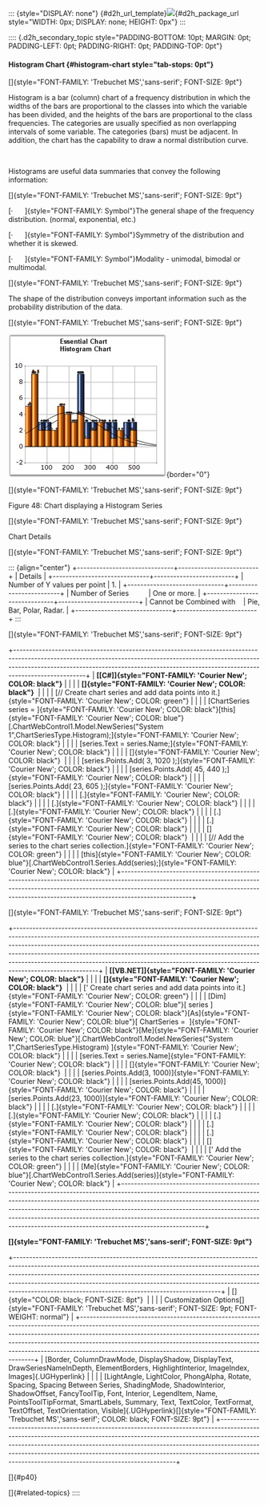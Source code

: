 ::: {style="DISPLAY: none"}
[](ms-xhelp:///?Id=d2h_url_template){#d2h_url_template}![](!package_url!){#d2h_package_url style="WIDTH: 0px; DISPLAY: none; HEIGHT: 0px"}
:::

:::: {.d2h_secondary_topic style="PADDING-BOTTOM: 10pt; MARGIN: 0pt; PADDING-LEFT: 0pt; PADDING-RIGHT: 0pt; PADDING-TOP: 0pt"}
#### Histogram Chart {#histogram-chart style="tab-stops: 0pt"}

[]{style="FONT-FAMILY: 'Trebuchet MS','sans-serif'; FONT-SIZE: 9pt"} 

Histogram is a bar (column) chart of a frequency distribution in which the widths of the bars are proportional to the classes into which the variable has been divided, and the heights of the bars are proportional to the class frequencies. The categories are usually specified as non overlapping intervals of some variable. The categories (bars) must be adjacent. In addition, the chart has the capability to draw a normal distribution curve.

 

Histograms are useful data summaries that convey the following information:

[]{style="FONT-FAMILY: 'Trebuchet MS','sans-serif'; FONT-SIZE: 9pt"} 

[·      ]{style="FONT-FAMILY: Symbol"}The general shape of the frequency distribution. (normal, exponential, etc.)

[·      ]{style="FONT-FAMILY: Symbol"}Symmetry of the distribution and whether it is skewed.

[·      ]{style="FONT-FAMILY: Symbol"}Modality - unimodal, bimodal or multimodal.

[]{style="FONT-FAMILY: 'Trebuchet MS','sans-serif'; FONT-SIZE: 9pt"} 

The shape of the distribution conveys important information such as the probability distribution of the data.

[]{style="FONT-FAMILY: 'Trebuchet MS','sans-serif'; FONT-SIZE: 9pt"} 

![](ImagesExt/image64_53.jpg){border="0"}

[]{style="FONT-FAMILY: 'Trebuchet MS','sans-serif'; FONT-SIZE: 9pt"} 

Figure 48: Chart displaying a Histogram Series

[]{style="FONT-FAMILY: 'Trebuchet MS','sans-serif'; FONT-SIZE: 9pt"} 

Chart Details

[]{style="FONT-FAMILY: 'Trebuchet MS','sans-serif'; FONT-SIZE: 9pt"} 

::: {align="center"}
+------------------------------+-------------------------+
| Details                                                |
+------------------------------+-------------------------+
| Number of Y values per point | 1\.                     |
+------------------------------+-------------------------+
| Number of Series             | One or more.            |
+------------------------------+-------------------------+
| Cannot be Combined with      | Pie, Bar, Polar, Radar. |
+------------------------------+-------------------------+
:::

[]{style="FONT-FAMILY: 'Trebuchet MS','sans-serif'; FONT-SIZE: 9pt"} 

+----------------------------------------------------------------------------------------------------------------------------------------------------------------------------------------------------------------------------------------------------------------+
| **[\[C#\]]{style="FONT-FAMILY: 'Courier New'; COLOR: black"}**                                                                                                                                                                                                 |
|                                                                                                                                                                                                                                                                |
| **[]{style="FONT-FAMILY: 'Courier New'; COLOR: black"}**                                                                                                                                                                                                       |
|                                                                                                                                                                                                                                                                |
| [// Create chart series and add data points into it.]{style="FONT-FAMILY: 'Courier New'; COLOR: green"}                                                                                                                                                        |
|                                                                                                                                                                                                                                                                |
| [ChartSeries series = ]{style="FONT-FAMILY: 'Courier New'; COLOR: black"}[this]{style="FONT-FAMILY: 'Courier New'; COLOR: blue"}[.ChartWebControl1.Model.NewSeries(\"System 1\",ChartSeriesType.Histogram);]{style="FONT-FAMILY: 'Courier New'; COLOR: black"} |
|                                                                                                                                                                                                                                                                |
| [series.Text = series.Name;]{style="FONT-FAMILY: 'Courier New'; COLOR: black"}                                                                                                                                                                                 |
|                                                                                                                                                                                                                                                                |
| []{style="FONT-FAMILY: 'Courier New'; COLOR: black"}                                                                                                                                                                                                           |
|                                                                                                                                                                                                                                                                |
| [series.Points.Add( 3, 1020 );]{style="FONT-FAMILY: 'Courier New'; COLOR: black"}                                                                                                                                                                              |
|                                                                                                                                                                                                                                                                |
| [series.Points.Add( 45, 440 );]{style="FONT-FAMILY: 'Courier New'; COLOR: black"}                                                                                                                                                                              |
|                                                                                                                                                                                                                                                                |
| [series.Points.Add( 23, 605 );]{style="FONT-FAMILY: 'Courier New'; COLOR: black"}                                                                                                                                                                              |
|                                                                                                                                                                                                                                                                |
| [.]{style="FONT-FAMILY: 'Courier New'; COLOR: black"}                                                                                                                                                                                                          |
|                                                                                                                                                                                                                                                                |
| [.]{style="FONT-FAMILY: 'Courier New'; COLOR: black"}                                                                                                                                                                                                          |
|                                                                                                                                                                                                                                                                |
| [.]{style="FONT-FAMILY: 'Courier New'; COLOR: black"}                                                                                                                                                                                                          |
|                                                                                                                                                                                                                                                                |
| [.]{style="FONT-FAMILY: 'Courier New'; COLOR: black"}                                                                                                                                                                                                          |
|                                                                                                                                                                                                                                                                |
| [.]{style="FONT-FAMILY: 'Courier New'; COLOR: black"}                                                                                                                                                                                                          |
|                                                                                                                                                                                                                                                                |
| []{style="FONT-FAMILY: 'Courier New'; COLOR: black"}                                                                                                                                                                                                           |
|                                                                                                                                                                                                                                                                |
| [// Add the series to the chart series collection.]{style="FONT-FAMILY: 'Courier New'; COLOR: green"}                                                                                                                                                          |
|                                                                                                                                                                                                                                                                |
| [this]{style="FONT-FAMILY: 'Courier New'; COLOR: blue"}[.ChartWebControl1.Series.Add(series);]{style="FONT-FAMILY: 'Courier New'; COLOR: black"}                                                                                                               |
+----------------------------------------------------------------------------------------------------------------------------------------------------------------------------------------------------------------------------------------------------------------+

[]{style="FONT-FAMILY: 'Trebuchet MS','sans-serif'; FONT-SIZE: 9pt"} 

+--------------------------------------------------------------------------------------------------------------------------------------------------------------------------------------------------------------------------------------------------------------------------------------------------------------------------------------------------------------------------------------------------------------------------------+
| **[\[VB.NET\]]{style="FONT-FAMILY: 'Courier New'; COLOR: black"}**                                                                                                                                                                                                                                                                                                                                                             |
|                                                                                                                                                                                                                                                                                                                                                                                                                                |
| **[]{style="FONT-FAMILY: 'Courier New'; COLOR: black"}**                                                                                                                                                                                                                                                                                                                                                                       |
|                                                                                                                                                                                                                                                                                                                                                                                                                                |
| [\' Create chart series and add data points into it.]{style="FONT-FAMILY: 'Courier New'; COLOR: green"}                                                                                                                                                                                                                                                                                                                        |
|                                                                                                                                                                                                                                                                                                                                                                                                                                |
| [Dim]{style="FONT-FAMILY: 'Courier New'; COLOR: blue"}[ series ]{style="FONT-FAMILY: 'Courier New'; COLOR: black"}[As]{style="FONT-FAMILY: 'Courier New'; COLOR: blue"}[ ChartSeries =  ]{style="FONT-FAMILY: 'Courier New'; COLOR: black"}[Me]{style="FONT-FAMILY: 'Courier New'; COLOR: blue"}[.ChartWebControl1.Model.NewSeries(\"System 1\",ChartSeriesType.Histogram) ]{style="FONT-FAMILY: 'Courier New'; COLOR: black"} |
|                                                                                                                                                                                                                                                                                                                                                                                                                                |
| [series.Text = series.Name]{style="FONT-FAMILY: 'Courier New'; COLOR: black"}                                                                                                                                                                                                                                                                                                                                                  |
|                                                                                                                                                                                                                                                                                                                                                                                                                                |
| []{style="FONT-FAMILY: 'Courier New'; COLOR: black"}                                                                                                                                                                                                                                                                                                                                                                           |
|                                                                                                                                                                                                                                                                                                                                                                                                                                |
| [series.Points.Add(3, 1000)]{style="FONT-FAMILY: 'Courier New'; COLOR: black"}                                                                                                                                                                                                                                                                                                                                                 |
|                                                                                                                                                                                                                                                                                                                                                                                                                                |
| [series.Points.Add(45, 1000)]{style="FONT-FAMILY: 'Courier New'; COLOR: black"}                                                                                                                                                                                                                                                                                                                                                |
|                                                                                                                                                                                                                                                                                                                                                                                                                                |
| [series.Points.Add(23, 1000)]{style="FONT-FAMILY: 'Courier New'; COLOR: black"}                                                                                                                                                                                                                                                                                                                                                |
|                                                                                                                                                                                                                                                                                                                                                                                                                                |
| [.]{style="FONT-FAMILY: 'Courier New'; COLOR: black"}                                                                                                                                                                                                                                                                                                                                                                          |
|                                                                                                                                                                                                                                                                                                                                                                                                                                |
| [.]{style="FONT-FAMILY: 'Courier New'; COLOR: black"}                                                                                                                                                                                                                                                                                                                                                                          |
|                                                                                                                                                                                                                                                                                                                                                                                                                                |
| [.]{style="FONT-FAMILY: 'Courier New'; COLOR: black"}                                                                                                                                                                                                                                                                                                                                                                          |
|                                                                                                                                                                                                                                                                                                                                                                                                                                |
| [.]{style="FONT-FAMILY: 'Courier New'; COLOR: black"}                                                                                                                                                                                                                                                                                                                                                                          |
|                                                                                                                                                                                                                                                                                                                                                                                                                                |
| [.]{style="FONT-FAMILY: 'Courier New'; COLOR: black"}                                                                                                                                                                                                                                                                                                                                                                          |
|                                                                                                                                                                                                                                                                                                                                                                                                                                |
| []{style="FONT-FAMILY: 'Courier New'; COLOR: black"}                                                                                                                                                                                                                                                                                                                                                                           |
|                                                                                                                                                                                                                                                                                                                                                                                                                                |
| [\' Add the series to the chart series collection.]{style="FONT-FAMILY: 'Courier New'; COLOR: green"}                                                                                                                                                                                                                                                                                                                          |
|                                                                                                                                                                                                                                                                                                                                                                                                                                |
| [Me]{style="FONT-FAMILY: 'Courier New'; COLOR: blue"}[.ChartWebControl1.Series.Add(series)]{style="FONT-FAMILY: 'Courier New'; COLOR: black"}                                                                                                                                                                                                                                                                                  |
+--------------------------------------------------------------------------------------------------------------------------------------------------------------------------------------------------------------------------------------------------------------------------------------------------------------------------------------------------------------------------------------------------------------------------------+

**[]{style="FONT-FAMILY: 'Trebuchet MS','sans-serif'; FONT-SIZE: 9pt"}** 

+----------------------------------------------------------------------------------------------------------------------------------------------------------------------------------------------------------------------------------------------------------------------------------------------------------------------------------------------------------------------------------------+
| []{style="COLOR: black; FONT-SIZE: 8pt"}                                                                                                                                                                                                                                                                                                                                               |
|                                                                                                                                                                                                                                                                                                                                                                                        |
| Customization Options[]{style="FONT-FAMILY: 'Trebuchet MS','sans-serif'; FONT-SIZE: 9pt; FONT-WEIGHT: normal"}                                                                                                                                                                                                                                                                         |
+----------------------------------------------------------------------------------------------------------------------------------------------------------------------------------------------------------------------------------------------------------------------------------------------------------------------------------------------------------------------------------------+
| [Border, ColumnDrawMode, DisplayShadow, DisplayText, DrawSeriesNameInDepth, ElementBorders, HighlightInterior, ImageIndex, Images]{.UGHyperlink}                                                                                                                                                                                                                                       |
|                                                                                                                                                                                                                                                                                                                                                                                        |
| [LightAngle, LightColor, PhongAlpha, Rotate, Spacing, Spacing Between Series, ShadingMode, ShadowInterior, ShadowOffset, FancyToolTip, Font, Interior, LegendItem, Name, PointsToolTipFormat, SmartLabels, Summary, Text, TextColor, TextFormat, TextOffset, TextOrientation, Visible]{.UGHyperlink}[]{style="FONT-FAMILY: 'Trebuchet MS','sans-serif'; COLOR: black; FONT-SIZE: 9pt"} |
+----------------------------------------------------------------------------------------------------------------------------------------------------------------------------------------------------------------------------------------------------------------------------------------------------------------------------------------------------------------------------------------+

[]{#p40} 

[]{#related-topics}
::::
